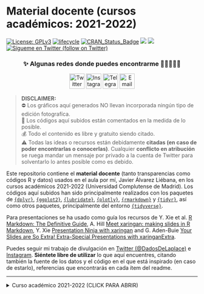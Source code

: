 <!--
Material docente (cursos académicos: 2021-2022)
Javier Álvarez Liébana (@DadosDeLaplace)
-->

Material docente (cursos académicos: 2021-2022)
======

[![License:
GPLv3](https://img.shields.io/badge/license-GPLv3-blue.svg)](https://www.gnu.org/licenses/gpl-3.0)
[![lifecycle](https://img.shields.io/badge/lifecycle-stable-green.svg)](https://www.tidyverse.org/lifecycle/#stable)
[![CRAN\_Status\_Badge](http://www.r-pkg.org/badges/version/icon)](https://cran.r-project.org/package=icons)
<a href="https://github.com/dadosdelaplace/hilostwitter/graphs/contributors" alt="Contributors"> <img src="https://img.shields.io/github/contributors/dadosdelaplace/hilostwitter" /></a>
<a href="https://github.com/dadosdelaplace/hilostwitter/pulse" alt="Activity"> <img src="https://img.shields.io/github/commit-activity/m/dadosdelaplace/hilostwitter" /></a>
<a href="https://twitter.com/intent/follow?screen_name=dadosdelaplace"> <img src="https://img.shields.io/twitter/follow/dadosdelaplace?style=social&logo=twitter"
            alt="Sígueme en Twitter (follow on Twitter)"></a>
<!-- <a href="https://discord.gg/HjJCwm5">
        <img src="https://img.shields.io/discord/308323056592486420?logo=discord"
            alt="chat on Discord"></a> --->


<div align="center">
            
### ✨ Algunas redes donde puedes encontrarme :man_technologist:👀👇🏻
 
<a href="https://twitter.com/dadosdelaplace"><img border="0" alt="Twitter" src="https://assets.dryicons.com/uploads/icon/svg/8385/c23f7ffc-ca8d-4246-8978-ce9f6d5bcc99.svg" width="40" height="40"></a>
<a href="https://instagram.com/javieralvarezliebana"><img border="0" alt="Instagram" src="https://logodownload.org/wp-content/uploads/2017/04/instagram-logo-3.png" width="40" height="40"></a>
<a href="https://t.me/dadosdelaplace"><img border="0" alt="Telegram" src="https://upload.wikimedia.org/wikipedia/commons/thumb/8/83/Telegram_2019_Logo.svg/1024px-Telegram_2019_Logo.svg.png" width="40" height="40"></a>
<a href="mailto:alvarezljavier@uniovi.es"><img border="0" alt="Email" src="https://assets.dryicons.com/uploads/icon/svg/8007/c804652c-fae4-43d7-b539-187d6a408254.svg" width="40" height="40"></a>
</div>

> **DISCLAIMER:**  
⛔️ Los gráficos aquí generados NO llevan incorporada ningún tipo de edición fotografíca.<br> 
📝 Los códigos aquí subidos están comentados en la medida de lo posible.<br> 
💰 Todo el contenido es libre y gratuito siendo citado. <br> 
:warning: Todas las ideas o recursos están debidamente **citadas (en caso de poder encontrarlas o conocerlas)**. Cualquier **conflicto en atribución** se ruega mandar un mensaje por privado a la cuenta de Twitter para solventarlo lo antes posible como es debido.


Este repositorio contiene el **material docente** (tanto transparencias como códigos R y datos) usados en el aula por mí, Javier Álvarez Liébana, en los cursos académicos 2021-2022 (Universidad Complutense de Madrid). Los códigos aquí subidos han sido principalmente realizados con los paquetes de [`{dplyr}`](https://github.com/rstudio/cheatsheets/blob/master/data-transformation.pdf), [`{ggplot2}`](https://github.com/rstudio/cheatsheets/blob/master/data-visualization-2.1.pdf), [`{lubridate}`](https://rawgit.com/rstudio/cheatsheets/master/lubridate.pdf), [`{plotly}`](https://plotly.com/r/), [`{rmarkdown}`](https://rmarkdown.rstudio.com/) y [`{tidyr}`](https://github.com/rstudio/cheatsheets/blob/master/data-import.pdf), así como otros paquetes, principalmente del entorno [`{tidyverse}`](https://www.tidyverse.org/packages/). 

Para presentaciones se ha usado como guía los recursos de Y. Xie et al. [R Markdown: The Definitive Guide](https://bookdown.org/yihui/rmarkdown/), A. Hill [Meet xaringan: making slides in R Markdown](https://arm.rbind.io/slides/xaringan.html#1), Y. Xie [Presentation Ninja with xaringan](https://slides.yihui.org/xaringan/#1) and G. Aden-Buie [Your Slides are So Extra! Extra-Special Presentations with xaringanExtra](https://slides.garrickadenbuie.com/extra-special-xaringan/?panelset1=enjoy2#1).


Puedes seguir mi trabajo de divulgación en [Twitter (@DadosDeLaplace)](https://twitter.com/dadosdelaplace) e [Instagram](instagram.com/javieralvarezliebana). **Siéntete libre de utilizar** lo que aquí encuentres, citando también la fuente de los datos y el código en el que está inspirado (en caso de estarlo), referencias que encontrarás en cada ítem del readme.

---

<details>
  <summary>Curso académico 2021-2022 (CLICK PARA ABRIR)</strong></summary>
  
<!-- toc -->
* Docencia de **grado**
  - **Descripción y Exploración de Datos** (Grado en Estadística Aplicada, UCM, 60 horas)(https://github.com/dadosdelaplace/hilostwitter/tree/main/plots/%23matesendomingo/2021_07_27_DRAFT_LOTTERY_VIETNAM)
* Docencia de **máster**
  - **Técnicas y Metodología de la Minería de Datos (SEMMA)** (Máster en Minería de Datos e Inteligencia de Negocios, UCM, 90 horas)(https://github.com/dadosdelaplace/hilostwitter/tree/main/plots/%23matesendomingo/2021_07_27_DRAFT_LOTTERY_VIETNAM)

<!-- tocstop -->
